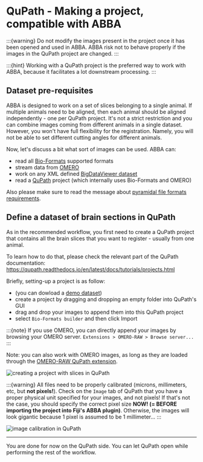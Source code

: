 # QuPath - Making a project, compatible with ABBA
:::{warning}
Do not modify the images present in the project once it has been opened and used in ABBA. ABBA risk not to behave properly if the images in the QuPath project are changed.
:::

:::{hint}
Working with a QuPath project is the preferred way to work with ABBA, because it facilitates a lot downstream processing.
:::

## Dataset pre-requisites

ABBA is designed to work on a set of slices belonging to a single animal. If multiple animals need to be aligned, then each animal should be aligned independently - one per QuPath project. It's not a strict restriction and you can combine images coming from different animals in a single dataset. However, you won't have full flexibility for the registration. Namely, you will not be able to set different cutting angles for different animals.

Now, let's discuss a bit what sort of images can be used. ABBA can:
- read all [Bio-Formats](https://bio-formats.readthedocs.io/en/latest/supported-formats.html) supported formats
- stream data from [OMERO](https://www.openmicroscopy.org/omero/)
- work on any XML defined [BigDataViewer dataset](https://imagej.net/plugins/bdv/playground/bdv-playground-open-dataset)
- read a [QuPath](https://qupath.github.io/) project (which internally uses Bio-Formats and OMERO)

Also please make sure to read the message about [pyramidal file formats requirements](../explanation/file_formats_supported.md).

## Define a dataset of brain sections in QuPath

As in the recommended workflow, you first need to create a QuPath project that contains all the brain slices that you want to register - usually from one animal.

To learn how to do that, please check the relevant part of the QuPath documentation: https://qupath.readthedocs.io/en/latest/docs/tutorials/projects.html

Briefly, setting-up a project is as follow:
* (you can dowload a [demo dataset](demo_dataset.md))
* create a project by dragging and dropping an empty folder into QuPath's GUI
* drag and drop your images to append them into this QuPath project
* select `Bio-Formats builder` and then click Import

:::{note}
If you use OMERO, you can directly append your images by browsing your OMERO server.
`Extensions > OMERO-RAW > Browse server...`
:::

Note: you can also work with OMERO images, as long as they are loaded through the [OMERO-RAW QuPath extension](https://github.com/BIOP/qupath-extension-biop-omero).

![creating a project with slices in QuPath](/assets/gif/qupath_create_project.gif)

:::{warning}
All files need to be properly calibrated (microns, millimeters, etc, but **not pixels!**). Check on the `Image` tab of QuPath that you have a proper physical unit specified for your images, and not pixels! If that's not the case, you should specify the correct pixel size **NOW! (= BEFORE importing the project into Fiji's ABBA plugin)**. Otherwise, the images will look gigantic because 1 pixel is assumed to be 1 millimeter...
:::

![image calibration in QuPath](/assets/img/qupath_image_calibration.png)

---

You are done for now on the QuPath side. You can let QuPath open while performing the rest of the workflow.
